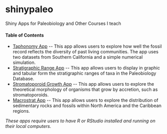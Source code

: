 # shinypaleo
Shiny Apps for Paleobiology and Other Courses I teach

#### Table of Contents
* [Taphonomy App](taphonomy/README.md) -- This app allows users to explore how well the fossil record reflects the diversity of past living communities. The app uses two datasets from Southern California and a simple numerical simulation.
* [Stratigraphic Range App](stratRange/README.md) -- This app allows users to display in graphic and tabular form the stratigraphic ranges of taxa in the Paleobiology Database.
* [Stromatoporoid Growth App](stromModel/README.md) -- This app allows users to explore the theoretical morphology of organisms that grow by accretion, such as stromatoporoids.
* [Macrostrat App](macrostrat/README.md) -- This app allows users to explore the distribution of sedimentary rocks and fossils within North America and the Caribbean regions.

*These apps require users to have R or RStudio installed and running on their local computers.*